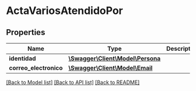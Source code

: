 # ActaVariosAtendidoPor

## Properties
Name | Type | Description | Notes
------------ | ------------- | ------------- | -------------
**identidad** | [**\Swagger\Client\Model\Persona**](Persona.md) |  | [optional] 
**correo_electronico** | [**\Swagger\Client\Model\Email**](Email.md) |  | [optional] 

[[Back to Model list]](../README.md#documentation-for-models) [[Back to API list]](../README.md#documentation-for-api-endpoints) [[Back to README]](../README.md)


